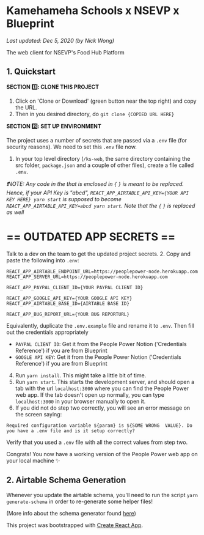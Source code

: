 # Kamehameha Schools x NSEVP x Blueprint

_Last updated: Dec 5, 2020 (by Nick Wong)_

The web client for NSEVP's Food Hub Platform

## 1. Quickstart

**SECTION 1️⃣: CLONE THIS PROJECT**

1. Click on 'Clone or Download' (green button near the top right) and copy the URL.
2. Then in you desired directory, do `git clone {COPIED URL HERE}`

**SECTION 2️⃣: SET UP ENVIRONMENT**

The project uses a number of secrets that are passed via a `.env` file (for security reasons). We need to set this `.env` file now.

1. In your top level directory (`/ks-web`, the same directory containing the src folder, `package.json` and a couple of other files), create a file called `.env`.

_❗️NOTE: Any code in the that is enclosed in `{` `}` is meant to be replaced. Hence, if your API Key is "abcd", `REACT_APP_AIRTABLE_API_KEY={YOUR API KEY HERE} yarn start` is supposed to become `REACT_APP_AIRTABLE_API_KEY=abcd yarn start`. Note that the `{` `}` is replaced as well_

#  == OUTDATED APP SECRETS ==
Talk to a dev on the team to get the updated project secrets.
2. Copy and paste the following into `.env`:

```
REACT_APP_AIRTABLE_ENDPOINT_URL=https://peoplepower-node.herokuapp.com
REACT_APP_SERVER_URL=https://peoplepower-node.herokuapp.com

REACT_APP_PAYPAL_CLIENT_ID={YOUR PAYPAL CLIENT ID}

REACT_APP_GOOGLE_API_KEY={YOUR GOOGLE API KEY}
REACT_APP_AIRTABLE_BASE_ID={AIRTABLE BASE ID}

REACT_APP_BUG_REPORT_URL={YOUR BUG REPORTURL}
```

Equivalently, duplicate the `.env.example` file and rename it to `.env`. Then fill out the credentials appropriately

- `PAYPAL CLIENT ID`: Get it from the People Power Notion ('Credentials Reference') if you are from Blueprint
- `GOOGLE API KEY`: Get it from the People Power Notion ('Credentials Reference') if you are from Blueprint

4. Run `yarn install`. This might take a little bit of time.
5. Run `yarn start`. This starts the development server, and should open a tab with the url `localhost:3000` where you can find the People Power web app. If the tab doesn't open up normally, you can type `localhost:3000` in your browser manually to open it.
6. If you did not do step two correctly, you will see an error message on the screen saying: 
```
Required configuration variable ${param} is ${SOME WRONG  VALUE}. Do you have a .env file and is it setup correctly?
```
Verify that you used a `.env` file with all the correct values from step two.

Congrats! You now have a working version of the People Power web app on your local machine ✨

## 2. Airtable Schema Generation

Whenever you update the airtable schema, you'll need to run the script `yarn generate-schema` in order to re-generate some helper files!

(More info about the schema generator found [here](https://github.com/aivantg/airtable-schema-generator))


This project was bootstrapped with [Create React App](https://github.com/facebook/create-react-app).
```
